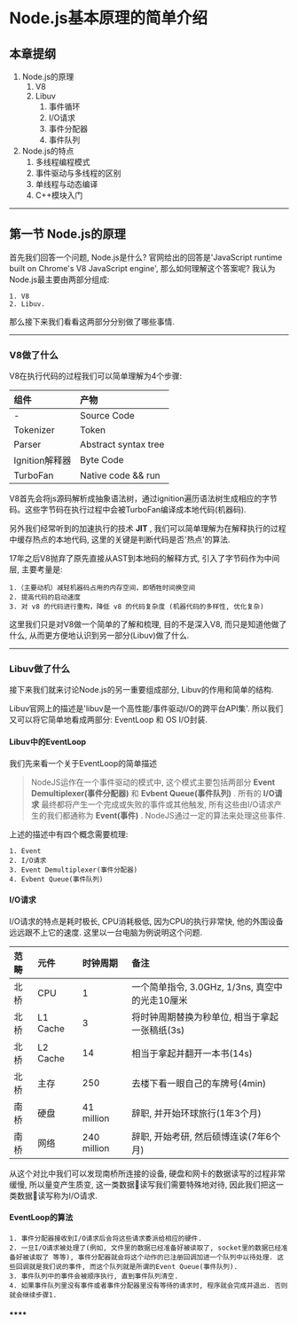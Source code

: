 # **Node.js基本原理的简单介绍**

## **本章提纲**

1. Node.js的原理
    1. V8
    2. Libuv
        1. 事件循环
        2. I/O请求
        3. 事件分配器
        4. 事件队列
2. Node.js的特点
    1. 多线程编程模式
    2. 事件驱动与多线程的区别
    3. 单线程与动态编译
    4. C++模块入门

----

## **第一节 Node.js的原理**

首先我们回答一个问题, Node.js是什么? 官网给出的回答是'JavaScript runtime built on Chrome's V8 JavaScript engine', 那么如何理解这个答案呢? 我认为Node.js最主要由两部分组成: 

    1. V8
    2. Libuv. 

那么接下来我们看看这两部分分别做了哪些事情.

----

### **V8做了什么**

V8在执行代码的过程我们可以简单理解为4个步骤: 

|组件|产物|
|:--|:--|
|-|Source Code|
|Tokenizer|Token|
|Parser|Abstract syntax tree|
|Ignition解释器|Byte Code|
|TurboFan|Native code && run|

V8首先会将js源码解析成抽象语法树，通过ignition遍历语法树生成相应的字节码。这些字节码在执行过程中会被TurboFan编译成本地代码(机器码). 

另外我们经常听到的加速执行的技术 **JIT** , 我们可以简单理解为在解释执行的过程中缓存热点的本地代码, 这里的关键是判断代码是否'热点'的算法.

17年之后V8抛弃了原先直接从AST到本地码的解释方式, 引入了字节码作为中间层, 主要考量是: 

    1.（主要动机）减轻机器码占用的内存空间，即牺牲时间换空间
    2. 提高代码的启动速度
    3. 对 v8 的代码进行重构，降低 v8 的代码复杂度 (机器代码的多样性, 优化复杂)

这里我们只是对V8做一个简单的了解和梳理, 目的不是深入V8, 而只是知道他做了什么, 从而更方便地认识到另一部分(Libuv)做了什么.

----

### **Libuv做了什么**

接下来我们就来讨论Node.js的另一重要组成部分, Libuv的作用和简单的结构.

Libuv官网上的描述是'libuv是一个高性能/事件驱动I/O的跨平台API集'. 所以我们又可以将它简单地看成两部分: EventLoop 和 OS I/O封装.

#### **Libuv中的EventLoop**

我们先来看一个关于EventLoop的简单描述
> NodeJS运作在一个事件驱动的模式中, 这个模式主要包括两部分 **Event Demultiplexer(事件分配器)** 和 **Evbent Queue(事件队列)** . 所有的 **I/O请求** 最终都将产生一个完成或失败的事件或其他触发, 所有这些由I/O请求产生的我们都通称为 **Event(事件)** . NodeJS通过一定的算法来处理这些事件.

上述的描述中有四个概念需要梳理:

    1. Event
    2. I/O请求
    3. Event Demultiplexer(事件分配器)
    4. Evbent Queue(事件队列)

#### **I/O请求**

I/O请求的特点是耗时极长, CPU消耗极低, 因为CPU的执行非常快, 他的外围设备远远跟不上它的速度. 这里以一台电脑为例说明这个问题.

|范畴|元件|时钟周期|备注|
|:--|:--|:--|:--|
|北桥|CPU|1|一个简单指令, 3.0GHz, 1/3ns, 真空中的光走10厘米|
|北桥|L1 Cache|3|将时钟周期替换为秒单位, 相当于拿起一张稿纸(3s)|
|北桥|L2 Cache|14|相当于拿起并翻开一本书(14s)|
|北桥|主存|250|去楼下看一眼自己的车牌号(4min)|
|南桥|硬盘|41 million|辞职, 并开始环球旅行(1年3个月)|
|南桥|网络|240 million|辞职, 开始考研, 然后硕博连读(7年6个月)|

从这个对比中我们可以发现南桥所连接的设备, 硬盘和网卡的数据读写的过程非常缓慢, 所以量变产生质变, 这一类数据读写我们需要特殊地对待, 因此我们把这一类数据读写称为I/O请求.

#### **EventLoop的算法**

    1. 事件分配器接收到I/O请求后会将这些请求委派给相应的硬件.
    2. 一旦I/O请求被处理了(例如, 文件里的数据已经准备好被读取了, socket里的数据已经准备好被读取了 等等), 事件分配器就会将这个动作的已注册回调加进一个队列中以待处理. 这些回调就是我们说的事件, 而这个队列就是所谓的Event Queue(事件队列).
    3. 事件队列中的事件会被顺序执行, 直到事件队列清空.
    4. 如果事件队列里没有事件或者事件分配器里没有等待的请求时, 程序就会完成并退出. 否则就会继续步骤1.

#### ****











